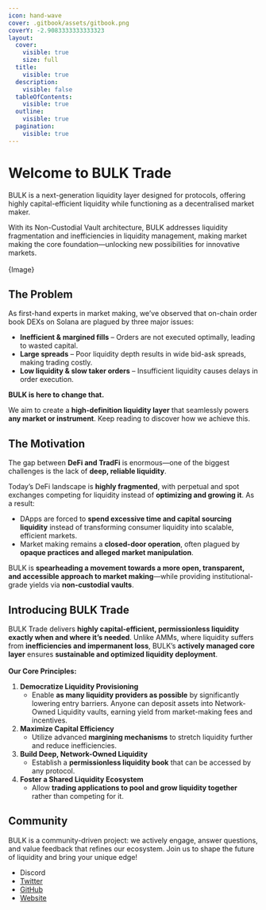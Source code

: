 ```yaml
---
icon: hand-wave
cover: .gitbook/assets/gitbook.png
coverY: -2.9083333333333323
layout:
  cover:
    visible: true
    size: full
  title:
    visible: true
  description:
    visible: false
  tableOfContents:
    visible: true
  outline:
    visible: true
  pagination:
    visible: true
---
```


# Welcome to BULK Trade

BULK is a next-generation liquidity layer designed for protocols, offering highly capital-efficient liquidity while functioning as a decentralised market maker.

With its Non-Custodial Vault architecture, BULK addresses liquidity fragmentation and inefficiencies in liquidity management, making market making the core foundation—unlocking new possibilities for innovative markets.\
\
{Image}

## The Problem

As first-hand experts in market making, we’ve observed that on-chain order book DEXs on Solana are plagued by three major issues:

* **Inefficient & margined fills** – Orders are not executed optimally, leading to wasted capital.
* **Large spreads** – Poor liquidity depth results in wide bid-ask spreads, making trading costly.
* **Low liquidity & slow taker orders** – Insufficient liquidity causes delays in order execution.

**BULK is here to change that.**

We aim to create a **high-definition liquidity layer** that seamlessly powers **any market or instrument**. Keep reading to discover how we achieve this.

## **The Motivation**

The gap between **DeFi and TradFi** is enormous—one of the biggest challenges is the lack of **deep, reliable liquidity**.

Today’s DeFi landscape is **highly fragmented**, with perpetual and spot exchanges competing for liquidity instead of **optimizing and growing it**. As a result:

* DApps are forced to **spend excessive time and capital sourcing liquidity** instead of transforming consumer liquidity into scalable, efficient markets.
* Market making remains a **closed-door operation**, often plagued by **opaque practices and alleged market manipulation**.

BULK is **spearheading a movement towards a more open, transparent, and accessible approach to market making**—while providing institutional-grade yields via **non-custodial vaults**.

## **Introducing BULK Trade**

BULK Trade delivers **highly capital-efficient, permissionless liquidity exactly when and where it’s needed**. Unlike AMMs, where liquidity suffers from **inefficiencies and impermanent loss**, BULK’s **actively managed core layer** ensures **sustainable and optimized liquidity deployment**.\
\
**Our Core Principles:**

1. **Democratize Liquidity Provisioning**
   * Enable **as many liquidity providers as possible** by significantly lowering entry barriers. Anyone can deposit assets into Network-Owned Liquidity vaults, earning yield from market-making fees and incentives.
2. **Maximize Capital Efficiency**
   * Utilize advanced **margining mechanisms** to stretch liquidity further and reduce inefficiencies.
3. **Build Deep, Network-Owned Liquidity**
   * Establish a **permissionless liquidity book** that can be accessed by any protocol.
4. **Foster a Shared Liquidity Ecosystem**
   * Allow **trading applications to pool and grow liquidity together** rather than competing for it.

## Community <a href="#community" id="community"></a>

BULK is a community-driven project: we actively engage, answer questions, and value feedback that refines our ecosystem. Join us to shape the future of liquidity and bring your unique edge!

* Discord
* [Twitter](https://x.com/_bulktrade)
* [GitHub](https://github.com/Bulk-trade/)
* [Website](https://bulk.trade)

